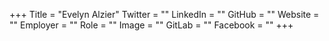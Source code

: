 +++
Title = "Evelyn Alzier"
Twitter = ""
LinkedIn = ""
GitHub = ""
Website = ""
Employer = ""
Role = ""
Image = ""
GitLab = ""
Facebook = ""
+++
